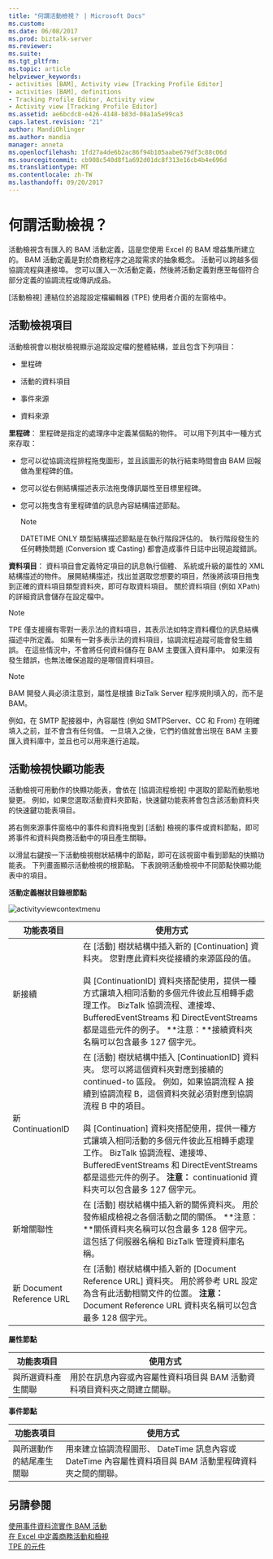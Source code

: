 ```yaml
---
title: "何謂活動檢視？ | Microsoft Docs"
ms.custom: 
ms.date: 06/08/2017
ms.prod: biztalk-server
ms.reviewer: 
ms.suite: 
ms.tgt_pltfrm: 
ms.topic: article
helpviewer_keywords:
- activities [BAM], Activity view [Tracking Profile Editor]
- activities [BAM], definitions
- Tracking Profile Editor, Activity view
- Activity view [Tracking Profile Editor]
ms.assetid: ae6bcdc8-e426-4148-b83d-08a1a5e99ca3
caps.latest.revision: "21"
author: MandiOhlinger
ms.author: mandia
manager: anneta
ms.openlocfilehash: 1fd27a4de6b2ac86f94b105aabe679df3c88c06d
ms.sourcegitcommit: cb908c540d8f1a692d01dc8f313e16cb4b4e696d
ms.translationtype: MT
ms.contentlocale: zh-TW
ms.lasthandoff: 09/20/2017
---
```

# <a name="what-is-an-activity-view"></a>何謂活動檢視？
活動檢視含有匯入的 BAM 活動定義，這是您使用 Excel 的 BAM 增益集所建立的。 BAM 活動定義是對於商務程序之追蹤需求的抽象概念。 活動可以跨越多個協調流程與連接埠。 您可以匯入一次活動定義，然後將活動定義對應至每個符合部分定義的協調流程或傳訊成品。  
  
 [活動檢視] 連結位於追蹤設定檔編輯器 (TPE) 使用者介面的左窗格中。  
  
## <a name="activity-view-elements"></a>活動檢視項目  
 活動檢視會以樹狀檢視顯示追蹤設定檔的整體結構，並且包含下列項目：  
  
-   里程碑  
  
-   活動的資料項目  
  
-   事件來源  
  
-   資料來源  
  
 **里程碑**： 里程碑是指定的處理序中定義某個點的物件。 可以用下列其中一種方式來存取：  
  
-   您可以從協調流程排程拖曳圖形，並且該圖形的執行結束時間會由 BAM 回報做為里程碑的值。  
  
-   您可以從右側結構描述表示法拖曳傳訊屬性至目標里程碑。  
  
-   您可以拖曳含有里程碑值的訊息內容結構描述節點。  
  
    > [!NOTE]
    >  DATETIME ONLY 類型結構描述節點是在執行階段評估的。 執行階段發生的任何轉換問題 (Conversion 或 Casting) 都會造成事件日誌中出現追蹤錯誤。  
  
 **資料項目**： 資料項目會定義特定項目的訊息執行個體、 系統或升級的屬性的 XML 結構描述的物件。 展開結構描述，找出並選取您想要的項目，然後將該項目拖曳到正確的資料項目類型資料夾，即可存取資料項目。 關於資料項目 (例如 XPath) 的詳細資訊會儲存在設定檔中。  
  
> [!NOTE]
>  TPE 僅支援擁有零對一表示法的資料項目，其表示法如特定資料欄位的訊息結構描述中所定義。 如果有一對多表示法的資料項目，協調流程追蹤可能會發生錯誤。 在這些情況中，不會將任何資料儲存在 BAM 主要匯入資料庫中。 如果沒有發生錯誤，也無法確保追蹤的是哪個資料項目。  
  
> [!NOTE]
>  BAM 開發人員必須注意到，屬性是根據 BizTalk Server 程序規則填入的，而不是 BAM。  
>   
>  例如，在 SMTP 配接器中，內容屬性 (例如 SMTPServer、CC 和 From) 在明確填入之前，並不會含有任何值。 一旦填入之後，它們的值就會出現在 BAM 主要匯入資料庫中，並且也可以用來進行追蹤。  
  
## <a name="activity-view-context-menus"></a>活動檢視快顯功能表  
 活動檢視可用動作的快顯功能表，會依在 [協調流程檢視] 中選取的節點而動態地變更。 例如，如果您選取活動資料夾節點，快速鍵功能表將會包含該活動資料夾的快速鍵功能表項目。  
  
 將右側來源事件窗格中的事件和資料拖曳到 [活動] 檢視的事件或資料節點，即可將事件和資料與商務活動中的項目產生關聯。  
  
 以滑鼠右鍵按一下活動檢視樹狀結構中的節點，即可在該視窗中看到節點的快顯功能表。 下列畫面顯示活動檢視的根節點。 下表說明活動檢視中不同節點快顯功能表中的項目。  
  
 **活動定義樹狀目錄根節點**  
  
 ![](../core/media/activityviewcontextmenu.gif "activityviewcontextmenu")  
  
|功能表項目|使用方式|  
|---------------|-----------|  
|新接續|在 [活動] 樹狀結構中插入新的 [Continuation] 資料夾。 您對應此資料夾從接續的來源區段的值。<br /><br /> 與 [ContinuationID] 資料夾搭配使用，提供一種方式讓填入相同活動的多個元件彼此互相轉手處理工作。 BizTalk 協調流程、連接埠、BufferedEventStreams 和 DirectEventStreams 都是這些元件的例子。 **注意：**接續資料夾名稱可以包含最多 127 個字元。|  
|新 ContinuationID|在 [活動] 樹狀結構中插入 [ContinuationID] 資料夾。 您可以將這個資料夾對應到接續的 continued-to 區段。 例如，如果協調流程 A 接續到協調流程 B，這個資料夾就必須對應到協調流程 B 中的項目。<br /><br /> 與 [Continuation] 資料夾搭配使用，提供一種方式讓填入相同活動的多個元件彼此互相轉手處理工作。 BizTalk 協調流程、連接埠、BufferedEventStreams 和 DirectEventStreams 都是這些元件的例子。 **注意：** continuationid 資料夾可以包含最多 127 個字元。|  
|新增關聯性|在 [活動] 樹狀結構中插入新的關係資料夾。 用於發佈組成檢視之各個活動之間的關係。 **注意：**關係資料夾名稱可以包含最多 128 個字元。 這包括了伺服器名稱和 BizTalk 管理資料庫名稱。|  
|新 Document Reference URL|在 [活動] 樹狀結構中插入新的 [Document Reference URL] 資料夾。 用於將參考 URL 設定為含有此活動相關文件的位置。 **注意：** Document Reference URL 資料夾名稱可以包含最多 128 個字元。|  
  
 **屬性節點**  
  
|功能表項目|使用方式|  
|---------------|-----------|  
|與所選資料產生關聯|用於在訊息內容或內容屬性資料項目與 BAM 活動資料項目資料夾之間建立關聯。|  
  
 **事件節點**  
  
|功能表項目|使用方式|  
|---------------|-----------|  
|與所選動作的結尾產生關聯|用來建立協調流程圖形、 DateTime 訊息內容或 DateTime 內容屬性資料項目與 BAM 活動里程碑資料夾之間的關聯。|  
  
## <a name="see-also"></a>另請參閱  
 [使用事件資料流實作 BAM 活動](../core/implementing-bam-activities-with-event-streams.md)   
 [在 Excel 中定義商務活動和檢視](../core/defining-business-activities-and-views-in-excel.md)   
 [TPE 的元件](../core/components-of-the-tpe.md)